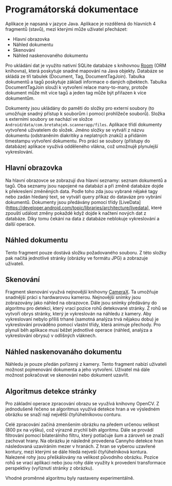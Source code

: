 # Programátorská dokumentace
Aplikace je napsaná v jazyce Java. Aplikace je rozdělená do hlavních 4 fragmentů (stavů), mezi kterými může uživatel přecházet:

- Hlavní obrazovka
- Náhled dokumentu
- Skenování
- Náhled naskenovaného dokumentu

Pro ukládání dat je využito nativní SQLite databáze s knihovnou [Room](https://developer.android.com/topic/libraries/architecture/room) (ORM knihovna), která poskytuje snadné mapování na Java objekty. Databáze se skládá ze tří tabulek (Document, Tag, DocumentTagJoin). Tabulka dokumentů a tagů poskytuje základí informace o daných ojbektech. Tabulka DocumentTagJoin slouží k vytvoření relace many-to-many, protože dokument může mít více tagů a jeden tag může být přiřazen k více dokumentům.

Dokumenty jsou ukládány do paměti do složky pro externí soubory (to umožňuje snadný přístup k souborům i pomocí prohlížeče souborů). Složka s externími soubory se nachází ve složce `Android/data/com.bretahajek.scannerapp/files`. Aplikace třídí dokumenty vytvořené uživatelem do složek. Jméno složky se vytváří z názvu dokumentu (odstraněním diakritiky a neplatných znaků) a přidáním timestampu vytvoření dokumentu. Pro práci se soubory (přístupy do databáze) aplikace využívá odděleného vlákna, což umožnujě plynulejší vykreslování.

## Hlavní obrazovka
Na hlavní obrazovce se zobrazují dva hlavní seznamy: seznam dokumentů a tagů. Oba seznamy jsou napojené na databázi a při změně databáze dojde k překreslení změněných data. Podle toho zda jsou vybrané nějaké tagy nebo zadán hledaný text, se vytváří query příkaz do dataváze pro vybrání dokumentů. Dokumenty jsou předávány pomocí třídy [LiveData](https://developer.android.com/topic/libraries/architecture/livedata], které zpouští událost změny pokaždé když dojde k načtení nových dat z databáze. Díky tomu čekání na data z databáze neblokuje vykreslování a další operace.

## Náhled dokumentu
Tento fragment pouze dostává složku požadovaného souboru. Z této složky pak načítá jednotlivé stránky (obrázky ve formátu JPG) a zobrazuje uživateli.

## Skenování
Fragment skenování využvá nejnovější knihovny [CameraX](https://developer.android.com/training/camerax). Ta umožňuje snadnější práci s hardwarovou kamerou. Nejnovější snímky jsou zobrazovány jako náhled na obrazovce. Dále jsou snímky předávány do algoritmu pro detekci, který vrací pozice rohů detekované stránky. Z rohů se vytvoří obrys stránky, který je vykreslován na náhledu z kamery. Aby vykreslovaní nebylo příliš trhané (samotná analýza trvá nějakou dobu) je vykreslování prováděno pomocí vlastní třídy, která animuje přechody. Pro plynulí běh aplikace musí běžet jednotlivé operace (náhled, analýza a vykreslování obrysu) v odlišných vláknech.

## Náhled naskenovanáho dokumentu
Náhledu je pouze předán pořízený z kamery. Tento fragment nabízí uživateli možnost pojmenování dokumenta a jeho vytvoření. Uživatel má dále možnost pokračovat ve skenování nebo dokument uzavřít.

## Algoritmus detekce stránky
Pro základní operace zpracování obrazu se využívá knihovny OpenCV. Z jednodušeně řečeno se algoritmus využívá detekce hran a ve výsledném obrázku se snaží nají největší čtyřúhelníkovou conturu.

Celé zpracování začíná zmenšením obrázku na předem určenou velikost (800 px na výšku), což výrazně zrychlí běh algoritmu. Dále se provádí filtrování pomocí bilaterálního filtru, který potlačuje šum a zároveň se znaží zachovat hrany. Na obrázku je následně provedena Cannyho detekce hran následovaná uzavíráním mezer v hranách. Z hran se vyberou uzavřené kontury, mezi kterými se dále hledá nejveší čtyřúhelníková kontura. Nalezené rohy jsou přeškálovány na velikost původního obrázku. Pozice rohů se vrací aplikaci nebo jsou rohy dále využity k provedení transformace perspektivy (vyříznutí stránky z obrázku).

Vhodné proměnné algoritmu byly nastaveny experimentálně.
